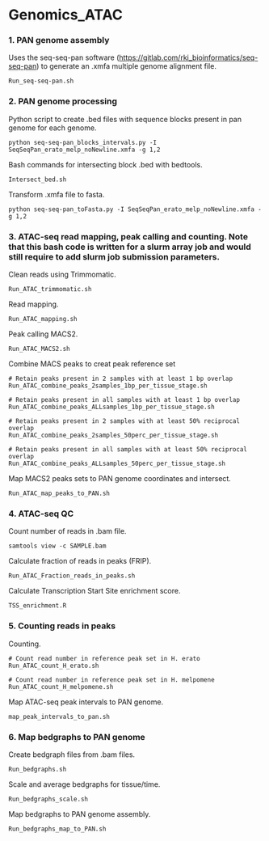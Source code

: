 # Genomics_ATAC

### 1. PAN genome assembly

Uses the seq-seq-pan software (https://gitlab.com/rki_bioinformatics/seq-seq-pan) to generate an .xmfa multiple genome alignment file. 

```
Run_seq-seq-pan.sh
```

### 2. PAN genome processing

Python script to create .bed files with sequence blocks present in pan genome for each genome.
```
python seq-seq-pan_blocks_intervals.py -I SeqSeqPan_erato_melp_noNewline.xmfa -g 1,2
```

Bash commands for intersecting block .bed with bedtools.
```
Intersect_bed.sh
```

Transform .xmfa file to fasta.
```
python seq-seq-pan_toFasta.py -I SeqSeqPan_erato_melp_noNewline.xmfa -g 1,2
```

### 3. ATAC-seq read mapping, peak calling and counting. Note that this bash code is written for a slurm array job and would still require to add slurm job submission parameters.

Clean reads using Trimmomatic.
```
Run_ATAC_trimmomatic.sh
```

Read mapping.
```
Run_ATAC_mapping.sh
```

Peak calling MACS2.
```
Run_ATAC_MACS2.sh
```

Combine MACS peaks to creat peak reference set
```
# Retain peaks present in 2 samples with at least 1 bp overlap
Run_ATAC_combine_peaks_2samples_1bp_per_tissue_stage.sh

# Retain peaks present in all samples with at least 1 bp overlap
Run_ATAC_combine_peaks_ALLsamples_1bp_per_tissue_stage.sh

# Retain peaks present in 2 samples with at least 50% reciprocal overlap
Run_ATAC_combine_peaks_2samples_50perc_per_tissue_stage.sh

# Retain peaks present in all samples with at least 50% reciprocal overlap
Run_ATAC_combine_peaks_ALLsamples_50perc_per_tissue_stage.sh
```

Map MACS2 peaks sets to PAN genome coordinates and intersect.
```
Run_ATAC_map_peaks_to_PAN.sh
```

### 4. ATAC-seq QC

Count number of reads in .bam file.
```
samtools view -c SAMPLE.bam
```

Calculate fraction of reads in peaks (FRIP).
```
Run_ATAC_Fraction_reads_in_peaks.sh
```

Calculate Transcription Start Site enrichment score.
```
TSS_enrichment.R
```

### 5. Counting reads in peaks

Counting.
```
# Count read number in reference peak set in H. erato
Run_ATAC_count_H_erato.sh

# Count read number in reference peak set in H. melpomene
Run_ATAC_count_H_melpomene.sh
```

Map  ATAC-seq peak intervals to PAN genome.
```
map_peak_intervals_to_pan.sh
```

### 6. Map bedgraphs to PAN genome

Create bedgraph files from .bam files.
```
Run_bedgraphs.sh
```

Scale and average bedgraphs for tissue/time.
```
Run_bedgraphs_scale.sh
```
 
Map bedgraphs to PAN genome assembly.
```
Run_bedgraphs_map_to_PAN.sh
```
